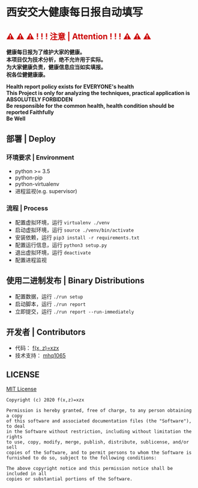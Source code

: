 # 西安交大健康每日报自动填写
## <font color="#c00">⚠ ⚠ ⚠ ! ! ! 注意 | Attention ! ! ! ⚠ ⚠ ⚠</font>
**健康每日报为了维护大家的健康。**  
**本项目仅为技术分析，绝不允许用于实际。**  
**为大家健康负责，健康信息应当如实填报。**  
**祝各位健健康康。**  

**Health report policy exists for EVERYONE's health**  
**This Project is only for analyzing the techniques, practical application is ABSOLUTELY FORBIDDEN**  
**Be responsible for the common health, health condition should be reported Faithfully**  
**Be Well**  

## 部署 | Deploy
### 环境要求 | Environment
* python >= 3.5
* python-pip
* python-virtualenv
* 进程监视(e.g. supervisor)
### 流程 | Process
* 配置虚拟环境，运行 `virtualenv ./venv`  
* 启动虚拟环境，运行 `source ./venv/bin/activate`  
* 安装依赖，运行 `pip3 install -r requirements.txt`  
* 配置运行信息，运行 `python3 setup.py`
* 退出虚拟环境，运行 `deactivate`
* 配置进程监视
## 使用二进制发布 | Binary Distributions
* 配置数据，运行 `./run setup`
* 启动脚本，运行 `./run report`
* 立即提交，运行 `./run report --run-immediately`
## 开发者 | Contributors
* 代码： [f(x, z)=xzx](https://github.com/XuZhixuan)
* 技术支持： [mhq1065](https://github.com/mhq1065)
## LICENSE
[MIT License](https://opensource.org/licenses/MIT)  

    Copyright (c) 2020 f(x,z)=xzx

    Permission is hereby granted, free of charge, to any person obtaining a copy
    of this software and associated documentation files (the "Software"), to deal
    in the Software without restriction, including without limitation the rights
    to use, copy, modify, merge, publish, distribute, sublicense, and/or sell
    copies of the Software, and to permit persons to whom the Software is
    furnished to do so, subject to the following conditions:

    The above copyright notice and this permission notice shall be included in all
    copies or substantial portions of the Software.
